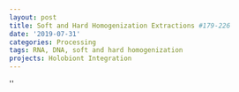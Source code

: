 ```yaml
---
layout: post
title: Soft and Hard Homogenization Extractions #179-226
date: '2019-07-31'
categories: Processing
tags: RNA, DNA, soft and hard homogenization
projects: Holobiont Integration
---
```



''



